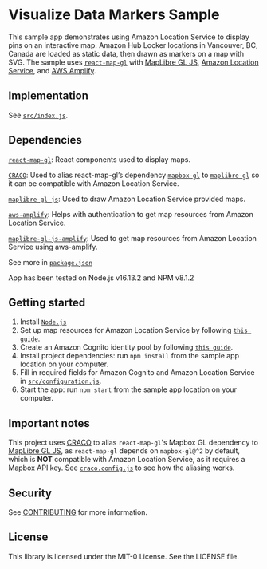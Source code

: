 # Visualize Data Markers Sample
This sample app demonstrates using Amazon Location Service to display pins on an interactive map. Amazon Hub Locker locations in Vancouver, BC, Canada are loaded as static data, then drawn as markers on a map with SVG. The sample uses [`react-map-gl`](https://visgl.github.io/react-map-gl/) with
[MapLibre GL JS](https://maplibre.org/maplibre-gl-js-docs/api/), [Amazon Location
Service](https://aws.amazon.com/location), and [AWS Amplify](https://aws.amazon.com/amplify/).


## Implementation

See [`src/index.js`](src/index.js).

## Dependencies
[`react-map-gl`](https://visgl.github.io/react-map-gl/): React components used to display maps.

[`CRACO`](https://github.com/gsoft-inc/craco): Used to alias react-map-gl’s dependency  [`mapbox-gl`](https://github.com/mapbox/mapbox-gl-js) to [`maplibre-gl`](https://github.com/maplibre/maplibre-gl-js) so it can be compatible with Amazon Location Service.

[`maplibre-gl-js`](https://github.com/maplibre/maplibre-gl-js): Used to draw Amazon Location Service provided maps.

[`aws-amplify`](https://github.com/aws-amplify/amplify-js): Helps with authentication to get map resources from Amazon Location Service.

[`maplibre-gl-js-amplify`](https://github.com/aws-amplify/maplibre-gl-js-amplify): Used to get map resources from Amazon Location Service using aws-amplify.

See more in [`package.json`](package.json#L6-L14)

App has been tested on Node.js v16.13.2 and NPM v8.1.2


## Getting started
1. Install [`Node.js`](https://nodejs.org)
1. Set up map resources for Amazon Location Service by following [`this guide`](https://docs.aws.amazon.com/location/latest/developerguide/using-maps.html).
1. Create an Amazon Cognito identity pool by following [`this guide`](https://docs.aws.amazon.com/location/latest/developerguide/authenticating-using-cognito.html). 
1. Install project dependencies: run `npm install` from the sample app location on your computer.
1. Fill in required fields for Amazon Cognito and Amazon Location Service in [`src/configuration.js`](src/configuration.js).
1. Start the app: run `npm start` from the sample app location on your computer.



## Important notes

This project uses [CRACO](https://github.com/gsoft-inc/craco) to alias `react-map-gl`'s Mapbox GL
dependency to [MapLibre GL JS](https://maplibre.org/), as `react-map-gl` depends on `mapbox-gl@^2`
by default, which is **NOT** compatible with Amazon Location Service, as it requires a Mapbox API
key. See [`craco.config.js`](craco.config.js) to see how the aliasing works.

## Security

See [CONTRIBUTING](../CONTRIBUTING.md#security-issue-notifications) for more information.

## License

This library is licensed under the MIT-0 License. See the LICENSE file.
